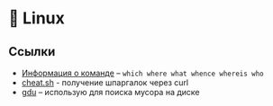 # 🐧 Linux
## Ссылки

- [Информация о команде](https://effective-shell.com/part-2-core-skills/understanding-commands) – `which where what whence whereis who`
- [cheat.sh](https://github.com/chubin/cheat.sh) - получение шпаргалок через curl
- [gdu](https://github.com/dundee/gdu) – использую для поиска мусора на диске
